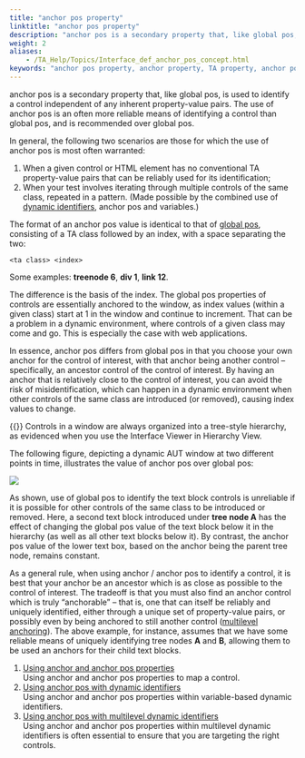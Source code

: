 ```yaml
--- 
title: "anchor pos property"
linktitle: "anchor pos property"
description: "anchor pos is a secondary property that, like global pos, is used to identify a control independent of any inherent property-value pairs. The use of anchor pos is an often more reliable means of identifying a control than global pos, and is recommended over global pos."
weight: 2
aliases: 
    - /TA_Help/Topics/Interface_def_anchor_pos_concept.html
keywords: "anchor pos property, anchor property, TA property, anchor pos, anchor, properties, secondary, anchor pos"
---
```


anchor pos is a secondary property that, like global pos, is used to identify a control independent of any inherent property-value pairs. The use of anchor pos is an often more reliable means of identifying a control than global pos, and is recommended over global pos.

In general, the following two scenarios are those for which the use of anchor pos is most often warranted:

1.  When a given control or HTML element has no conventional TA property-value pairs that can be reliably used for its identification;
2.  When your test involves iterating through multiple controls of the same class, repeated in a pattern. \(Made possible by the combined use of [dynamic identifiers](/user-guide/interface-definitions/dynamic-identifiers), anchor pos and variables.\)

The format of an anchor pos value is identical to that of [global pos](/user-guide/interface-definitions/control-properties/secondary-properties/using-global-pos-to-identify-ui-elements), consisting of a TA class followed by an index, with a space separating the two:

```
<ta class> <index>
```

Some examples: **treenode 6**, **div 1**, **link 12**.

The difference is the basis of the index. The global pos properties of controls are essentially anchored to the window, as index values \(within a given class\) start at 1 in the window and continue to increment. That can be a problem in a dynamic environment, where controls of a given class may come and go. This is especially the case with web applications.

In essence, anchor pos differs from global pos in that you choose your own anchor for the control of interest, with that anchor being another control – specifically, an ancestor control of the control of interest. By having an anchor that is relatively close to the control of interest, you can avoid the risk of misidentification, which can happen in a dynamic environment when other controls of the same class are introduced \(or removed\), causing index values to change.

{{<tip>}} Controls in a window are always organized into a tree-style hierarchy, as evidenced when you use the Interface Viewer in Hierarchy View.

The following figure, depicting a dynamic AUT window at two different points in time, illustrates the value of anchor pos over global pos:

![](/images/TA_Help/Images/anchor_pos_vs_global_pos.01.png)

As shown, use of global pos to identify the text block controls is unreliable if it is possible for other controls of the same class to be introduced or removed. Here, a second text block introduced under **tree node A** has the effect of changing the global pos value of the text block below it in the hierarchy \(as well as all other text blocks below it\). By contrast, the anchor pos value of the lower text box, based on the anchor being the parent tree node, remains constant.

As a general rule, when using anchor / anchor pos to identify a control, it is best that your anchor be an ancestor which is as close as possible to the control of interest. The tradeoff is that you must also find an anchor control which is truly “anchorable” – that is, one that can itself be reliably and uniquely identified, either through a unique set of property-value pairs, or possibly even by being anchored to still another control \([multilevel anchoring](/user-guide/interface-definitions/control-properties/secondary-properties/anchor-pos-property/using-anchor-pos-with-multilevel-dynamic-identifiers)\). The above example, for instance, assumes that we have some reliable means of uniquely identifying tree nodes **A** and **B**, allowing them to be used an anchors for their child text blocks.

1.  [Using anchor and anchor pos properties](/user-guide/interface-definitions/control-properties/secondary-properties/anchor-pos-property/using-anchor-and-anchor-pos-properties)  
Using anchor and anchor pos properties to map a control.
2.  [Using anchor pos with dynamic identifiers](/user-guide/interface-definitions/control-properties/secondary-properties/anchor-pos-property/using-anchor-pos-with-dynamic-identifiers)  
Using anchor and anchor pos properties within variable-based dynamic identifiers.
3.  [Using anchor pos with multilevel dynamic identifiers](/user-guide/interface-definitions/control-properties/secondary-properties/anchor-pos-property/using-anchor-pos-with-multilevel-dynamic-identifiers)  
Using anchor and anchor pos properties within multilevel dynamic identifiers is often essential to ensure that you are targeting the right controls.


